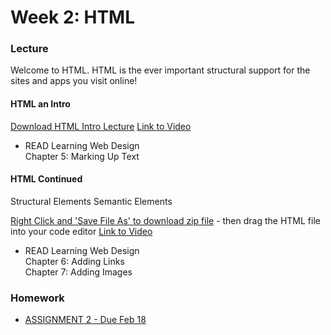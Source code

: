 # Week 2: HTML

### Lecture

Welcome to HTML. HTML is the ever important structural support for the sites and apps you visit online!

#### HTML an Intro
[Download HTML Intro Lecture]((https://onetimeuser.github.io/intro-web-comp-principles/week-2/Week-2.pdf))
[Link to Video](https://nyu.zoom.us/rec/share/K9S15S_JCGsDOqW2VIFCq1MmIKMp_ChOGL70fEDkFchEfYZUr8jTPNkuw_gENSxT.BnNUvaUTGs66sszz?startTime=1612565477000)

- READ Learning Web Design\
    Chapter 5: Marking Up Text

#### HTML Continued
Structural Elements
Semantic Elements

[Right Click and 'Save File As' to download zip file]((https://onetimeuser.github.io/intro-web-comp-principles/week-2/intro-web-example.zip)) - then drag the HTML file into your code editor
[Link to Video](https://nyu.zoom.us/rec/share/dENqjYnoe1L73hi07xOSMMaeHPy7jNnRu-ev8YomQYpnfLf0DumNBfMjEZfVMrCm.-VWOyp5wxaMB9mwy)

- READ Learning Web Design\
    Chapter 6: Adding Links\
    Chapter 7: Adding Images

### Homework
- [ASSIGNMENT 2 - Due Feb 18](/assignments/assignment-2/)
